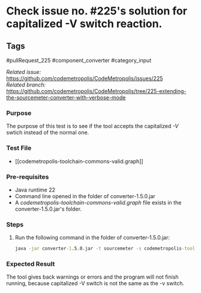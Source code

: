 # Check issue no. #225's solution for capitalized -V switch reaction.

## Tags
#pullRequest_225 #component_converter #category_input

_Related issue:_ https://github.com/codemetropolis/CodeMetropolis/issues/225 <br>
_Related branch:_ https://github.com/codemetropolis/CodeMetropolis/tree/225-extending-the-sourcemeter-converter-with-verbose-mode

### Purpose
The purpose of this test is to see if the tool accepts the capitalized *-V* swtich instead of the normal one.

### Test File
- [[codemetropolis-toolchain-commons-valid.graph]]

### Pre-requisites	
- Java runtime 22
- Command line opened in the folder of converter-1.5.0.jar
- A *codemetropolis-toolchain-commons-valid.graph* file exists in the converter-1.5.0.jar's folder.
### Steps
1. Run the following command in the folder of converter-1.5.0.jar:
	```cmd
	java -jar converter-1.5.0.jar -t sourcemeter -s codemetropolis-toolchain-commons-valid.graph -V
	```

### Expected Result
The tool gives back warnings or errors and the program will not finish running, because capitalized -V switch is not the same as the -v switch.